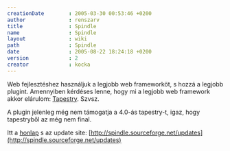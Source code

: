 ```yaml
---
creationDate        : 2005-03-30 00:53:46 +0200 
author              : renszarv 
title               : Spindle 
name                : Spindle 
layout              : wiki 
path                : Spindle 
date                : 2005-08-22 18:24:18 +0200 
version             : 2 
creator             : kocka 
---
```

Web fejlesztéshez használjuk a legjobb web frameworköt, s hozzá a legjobb plugint. Amennyiben kérdéses lenne, hogy mi a legjobb web framework akkor elárulom: [Tapestry](tapestry.html). Szvsz. 

A plugin jelenleg még nem támogatja a 4.0-ás tapestry-t, igaz, hogy tapestryből az még nem final.

Itt a [honlap](http://spindle.sourceforge.net/) s az update site: [http://spindle.sourceforge.net/updates](http://spindle.sourceforge.net/updates) 
